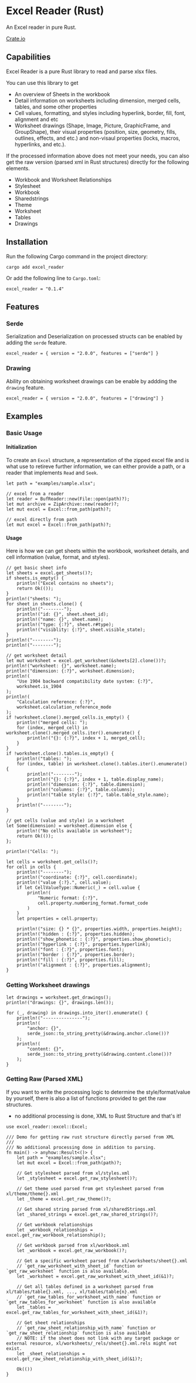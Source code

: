 # Excel Reader (Rust)

An Excel reader in pure Rust.

[Crate.io](https://crates.io/crates/excel_reader)

## Capabilities

Excel Reader is a pure Rust library to read and parse xlsx files.


You can use this library to get
- An overview of Sheets in the workbook
- Detail information on worksheets including dimension, merged cells, tables, and some other properties
- Cell values, formatting, and styles including hyperlink, border, fill, font, alignment and etc
- Worksheet drawings (Shape, Image, Picture, GraphicFrame, and GroupShape), their visual properties (position, size, geometry, fills, outlines, effects, and etc.) and non-visaul properties (locks, macros, hyperlinks, and etc.).


If the processed information above does not meet your needs, you can also get the raw version (parsed xml in Rust structures) directly for the following elements.
- Workbook and Worksheet Relationships
- Stylesheet
- Workbook
- Sharedstrings
- Theme
- Worksheet
- Tables
- Drawings


## Installation

Run the following Cargo command in the project directory:
```
cargo add excel_reader
```


Or add the following line to `Cargo.toml`:
```
excel_reader = "0.1.4"
```

## Features

### Serde
Serialization and Deserialization on processed structs can be enabled by adding the `serde` feature.
```
excel_reader = { version = "2.0.0", features = ["serde"] }
```

### Drawing
Ability on obtaining worksheet drawings can be enable by addding the `drawing` feature.
```
excel_reader = { version = "2.0.0", features = ["drawing"] }
```



## Examples

### Basic Usage
#### Initialization
To create an `Excel` structure, a representation of the zipped excel file and is what use to retireve further information, we can either provide a path, or a reader that implements `Read` and `Seek`.
```
let path = "examples/sample.xlsx";

// excel from a reader
let reader = BufReader::new(File::open(path)?);
let mut archive = ZipArchive::new(reader)?;
let mut excel = Excel::from_path(path)?;

// excel directly from path
let mut excel = Excel::from_path(path)?;
```

#### Usage
Here is how we can get sheets within the workbook, worksheet details, and cell information (value, format, and styles).

```
// get basic sheet info
let sheets = excel.get_sheets()?;
if sheets.is_empty() {
    println!("Excel contains no sheets");
    return Ok(());
}
println!("sheets: ");
for sheet in sheets.clone() {
    println!("--------");
    println!("id: {}", sheet.sheet_id);
    println!("name: {}", sheet.name);
    println!("type: {:?}", sheet.r#type);
    println!("visiblity: {:?}", sheet.visible_state);
}
println!("--------");
println!("--------");

// get worksheet detail
let mut worksheet = excel.get_worksheet(&sheets[2].clone())?;
println!("worksheet: {}", worksheet.name);
println!("dimension: {:?}", worksheet.dimension);
println!(
    "Use 1904 backward compatibility date system: {:?}",
    worksheet.is_1904
);
println!(
    "Calculation reference: {:?}",
    worksheet.calculation_reference_mode
);
if !worksheet.clone().merged_cells.is_empty() {
    println!("merged cells: ");
    for (index, merged_cell) in worksheet.clone().merged_cells.iter().enumerate() {
        println!("{}: {:?}", index + 1, merged_cell);
    }
}
if !worksheet.clone().tables.is_empty() {
    println!("tables: ");
    for (index, table) in worksheet.clone().tables.iter().enumerate() {
        println!("--------");
        println!("{}: {:?}", index + 1, table.display_name);
        println!("dimension: {:?}", table.dimension);
        println!("columns: {:?}", table.columns);
        println!("table style: {:?}", table.table_style.name);
    }
    println!("--------");
}

// get cells (value and style) in a worksheet
let Some(dimension) = worksheet.dimension else {
    println!("No cells available in worksheet");
    return Ok(());
};

println!("Cells: ");

let cells = worksheet.get_cells()?;
for cell in cells {
    println!("--------");
    println!("coordinate: {:?}", cell.coordinate);
    println!("value {:?}.", cell.value);
    if let CellValueType::Numeric(_) = cell.value {
        println!(
            "Numeric format: {:?}",
            cell.property.numbering_format.format_code
        )
    }
    let properties = cell.property;

    println!("size: {} * {}", properties.width, properties.height);
    println!("hidden : {:?}", properties.hidden);
    println!("show_phonetic : {:?}", properties.show_phonetic);
    println!("hyperlink : {:?}", properties.hyperlink);
    println!("font : {:?}", properties.font);
    println!("border : {:?}", properties.border);
    println!("fill : {:?}", properties.fill);
    println!("alignment : {:?}", properties.alignment);
}

```


### Getting Worksheet drawings

```
let drawings = worksheet.get_drawings();
println!("drawings: {}", drawings.len());

for (_, drawing) in drawings.into_iter().enumerate() {
    println!("---------------");
    println!(
        "anchor: {}",
        serde_json::to_string_pretty(&drawing.anchor.clone())?
    );
    println!(
        "content: {}",
        serde_json::to_string_pretty(&drawing.content.clone())?
    );
}
```


### Getting Raw (Parsed XML)
If you want to write the processing logic to determine the style/format/value by yourself, there is also a list of functions provided to get the raw structures.

* no additional processing is done, XML to Rust Structure and that's it!


```
use excel_reader::excel::Excel;

/// Demo for getting raw rust structure directly parsed from XML
///
/// No additional processing done in addition to parsing.
fn main() -> anyhow::Result<()> {
    let path = "examples/sample.xlsx";
    let mut excel = Excel::from_path(path)?;

    // Get stylesheet parsed from xl/styles.xml
    let _stylesheet = excel.get_raw_stylesheet()?;

    // Get theme used parsed from get stylesheet parsed from xl/theme/theme{}.xml
    let _theme = excel.get_raw_theme()?;

    // Get shared string parsed from xl/sharedStrings.xml
    let _shared_strings = excel.get_raw_shared_strings()?;

    // Get workbook relationships
    let _workbook_relationships = excel.get_raw_workbook_relationship();

    // Get workbook parsed from xl/workbook.xml
    let _workbook = excel.get_raw_workbook()?;

    // Get a specific worksheet parsed from xl/worksheets/sheet{}.xml
    // `get_raw_worksheet_with_sheet_id` function or `get_raw_worksheet` function is also available.
    let _worksheet = excel.get_raw_worksheet_with_sheet_id(&1)?;

    // Get all tables defined in a worksheet parsed from xl/tables/table{}.xml, ..., xl/tables/table{n}.xml
    // `get_raw_tables_for_worksheet_with_name` function or `get_raw_tables_for_worksheet` function is also available
    let _tables = excel.get_raw_tables_for_worksheet_with_sheet_id(&1)?;

    // Get sheet relationships
    // `get_raw_sheet_relationship_with_name` function or `get_raw_sheet_relationship` function is also available
    // NOTE: if the sheet does not link with any target package or external resource, xl/worksheets/_rels/sheet{}.xml.rels might not exist.
    let _sheet_relationships = excel.get_raw_sheet_relationship_with_sheet_id(&1)?;

    Ok(())
}
```